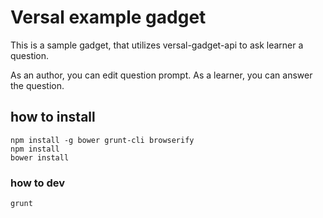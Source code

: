 # Versal example gadget

This is a sample gadget, that utilizes versal-gadget-api to ask learner a question.

As an author, you can edit question prompt. As a learner, you can answer the question.

## how to install
```
npm install -g bower grunt-cli browserify
npm install
bower install
```

### how to dev
```
grunt
```
